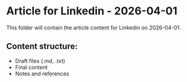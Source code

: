 # Article for Linkedin - 2026-04-01

This folder will contain the article content for Linkedin on 2026-04-01.

## Content structure:
- Draft files (.md, .txt)
- Final content
- Notes and references
